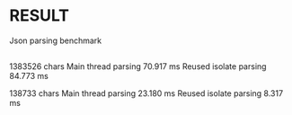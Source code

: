 # RESULT

Json parsing benchmark

## 

1383526 chars
Main thread parsing 70.917 ms
Reused isolate parsing 84.773 ms

138733 chars
Main thread parsing  23.180 ms
Reused isolate parsing 8.317 ms



